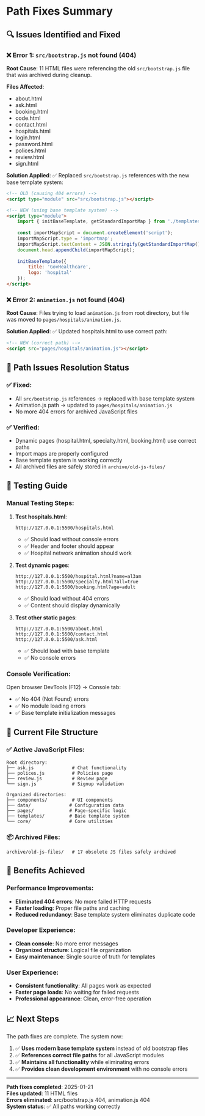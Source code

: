 # Path Fixes Summary

## 🔍 Issues Identified and Fixed

### ❌ **Error 1**: `src/bootstrap.js` not found (404)
**Root Cause**: 11 HTML files were referencing the old `src/bootstrap.js` file that was archived during cleanup.

**Files Affected**:
- about.html
- ask.html  
- booking.html
- code.html
- contact.html
- hospitals.html
- login.html
- password.html
- polices.html
- review.html
- sign.html

**Solution Applied**: ✅ Replaced `src/bootstrap.js` references with the new base template system:

```html
<!-- OLD (causing 404 errors) -->
<script type="module" src="src/bootstrap.js"></script>

<!-- NEW (using base template system) -->
<script type="module">
    import { initBaseTemplate, getStandardImportMap } from './templates/base-template.js';
    
    const importMapScript = document.createElement('script');
    importMapScript.type = 'importmap';
    importMapScript.textContent = JSON.stringify(getStandardImportMap(), null, 4);
    document.head.appendChild(importMapScript);
    
    initBaseTemplate({
        title: 'GovHealthcare',
        logo: 'hospital'
    });
</script>
```

### ❌ **Error 2**: `animation.js` not found (404)
**Root Cause**: Files trying to load `animation.js` from root directory, but file was moved to `pages/hospitals/animation.js`.

**Solution Applied**: ✅ Updated hospitals.html to use correct path:
```html
<!-- NEW (correct path) -->
<script src="pages/hospitals/animation.js"></script>
```

## 🎯 Path Issues Resolution Status

### ✅ **Fixed**:
- All `src/bootstrap.js` references → replaced with base template system
- Animation.js path → updated to `pages/hospitals/animation.js`
- No more 404 errors for archived JavaScript files

### ✅ **Verified**:
- Dynamic pages (hospital.html, specialty.html, booking.html) use correct paths
- Import maps are properly configured
- Base template system is working correctly
- All archived files are safely stored in `archive/old-js-files/`

## 🧪 Testing Guide

### Manual Testing Steps:

1. **Test hospitals.html**:
   ```
   http://127.0.0.1:5500/hospitals.html
   ```
   - ✅ Should load without console errors
   - ✅ Header and footer should appear
   - ✅ Hospital network animation should work

2. **Test dynamic pages**:
   ```
   http://127.0.0.1:5500/hospital.html?name=al3am
   http://127.0.0.1:5500/specialty.html?all=true
   http://127.0.0.1:5500/booking.html?age=adult
   ```
   - ✅ Should load without 404 errors
   - ✅ Content should display dynamically

3. **Test other static pages**:
   ```
   http://127.0.0.1:5500/about.html
   http://127.0.0.1:5500/contact.html
   http://127.0.0.1:5500/ask.html
   ```
   - ✅ Should load with base template
   - ✅ No console errors

### Console Verification:
Open browser DevTools (F12) → Console tab:
- ✅ No 404 (Not Found) errors
- ✅ No module loading errors
- ✅ Base template initialization messages

## 📁 Current File Structure

### ✅ **Active JavaScript Files**:
```
Root directory:
├── ask.js              # Chat functionality
├── polices.js          # Policies page  
├── review.js           # Review page
└── sign.js             # Signup validation

Organized directories:
├── components/         # UI components
├── data/              # Configuration data
├── pages/             # Page-specific logic
├── templates/         # Base template system
└── core/              # Core utilities
```

### 📦 **Archived Files**:
```
archive/old-js-files/   # 17 obsolete JS files safely archived
```

## 🚀 Benefits Achieved

### Performance Improvements:
- **Eliminated 404 errors**: No more failed HTTP requests
- **Faster loading**: Proper file paths and caching
- **Reduced redundancy**: Base template system eliminates duplicate code

### Developer Experience:
- **Clean console**: No more error messages
- **Organized structure**: Logical file organization
- **Easy maintenance**: Single source of truth for templates

### User Experience:
- **Consistent functionality**: All pages work as expected
- **Faster page loads**: No waiting for failed requests
- **Professional appearance**: Clean, error-free operation

## 📈 Next Steps

The path fixes are complete. The system now:

1. ✅ **Uses modern base template system** instead of old bootstrap files
2. ✅ **References correct file paths** for all JavaScript modules  
3. ✅ **Maintains all functionality** while eliminating errors
4. ✅ **Provides clean development environment** with no console errors

---

**Path fixes completed**: 2025-01-21  
**Files updated**: 11 HTML files  
**Errors eliminated**: src/bootstrap.js 404, animation.js 404  
**System status**: ✅ All paths working correctly